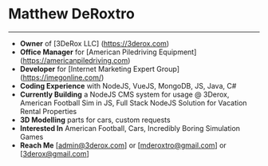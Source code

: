 # Matthew DeRoxtro
---
- **Owner** of [3DeRox LLC] (https://3derox.com)
- **Office Manager** for [American Piledriving Equipment] (https://americanpiledriving.com)
- **Developer** for [Internet Marketing Expert Group] (https://imegonline.com/)
- **Coding Experience** with NodeJS, VueJS, MongoDB, JS, Java, C#
- **Currently Building** a NodeJS CMS system for usage @ 3Derox, American Football Sim in JS, Full Stack NodeJS Solution for Vacation Rental Properties
- **3D Modelling** parts for cars, custom requests
- **Interested In** American Football, Cars, Incredibly Boring Simulation Games
- **Reach Me** [admin@3derox.com] or [mderoxtro@gmail.com] or [3derox@gmail.com]

<!---
mderoxtro/mderoxtro is a ✨ special ✨ repository because its `README.md` (this file) appears on your GitHub profile.
You can click the Preview link to take a look at your changes.
--->
